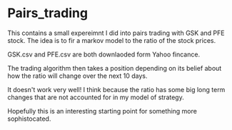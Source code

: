 # Pairs_trading

This contains a small expereimnt I did into pairs trading with GSK and PFE stock. The idea is to fir a markov model to the ratio of the stock prices.

GSK.csv and PFE.csv are both downlaoded form Yahoo fincance. 

The trading algorithm then takes a position depending on its belief about how the ratio will change over the next 10 days. 

It doesn't work very well! I think because the ratio has some big long term changes that are not accounted for in my model of strategy. 

Hopefully this is an interesting starting point for something more sophistocated. 
